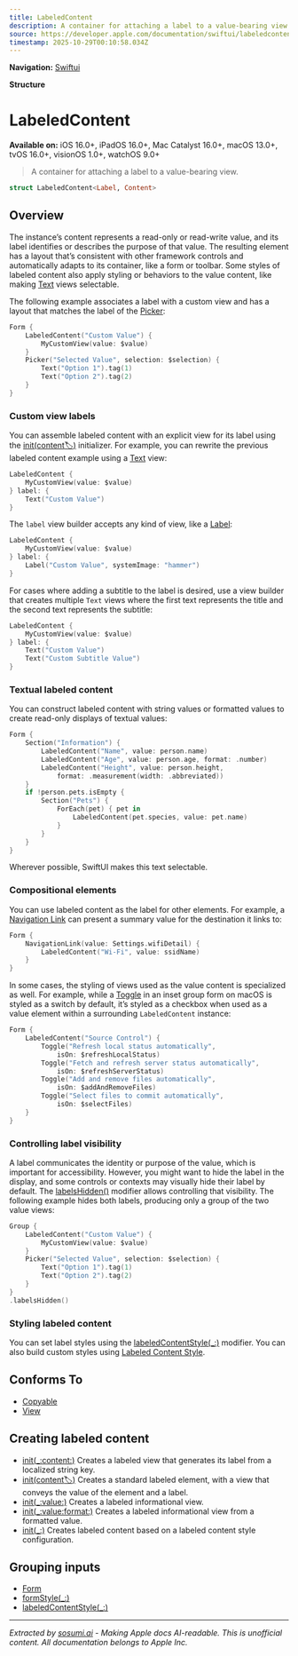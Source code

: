 ```yaml
---
title: LabeledContent
description: A container for attaching a label to a value-bearing view.
source: https://developer.apple.com/documentation/swiftui/labeledcontent
timestamp: 2025-10-29T00:10:58.034Z
---
```


**Navigation:** [Swiftui](/documentation/swiftui)

**Structure**

# LabeledContent

**Available on:** iOS 16.0+, iPadOS 16.0+, Mac Catalyst 16.0+, macOS 13.0+, tvOS 16.0+, visionOS 1.0+, watchOS 9.0+

> A container for attaching a label to a value-bearing view.

```swift
struct LabeledContent<Label, Content>
```

## Overview

The instance’s content represents a read-only or read-write value, and its label identifies or describes the purpose of that value. The resulting element has a layout that’s consistent with other framework controls and automatically adapts to its container, like a form or toolbar. Some styles of labeled content also apply styling or behaviors to the value content, like making [Text](/documentation/swiftui/text) views selectable.

The following example associates a label with a custom view and has a layout that matches the label of the [Picker](/documentation/swiftui/picker):

```swift
Form {
    LabeledContent("Custom Value") {
        MyCustomView(value: $value)
    }
    Picker("Selected Value", selection: $selection) {
        Text("Option 1").tag(1)
        Text("Option 2").tag(2)
    }
}
```

### Custom view labels

You can assemble labeled content with an explicit view for its label using the [init(content:label:)](/documentation/swiftui/labeledcontent/init(content:label:)) initializer. For example, you can rewrite the previous labeled content example using a [Text](/documentation/swiftui/text) view:

```swift
LabeledContent {
    MyCustomView(value: $value)
} label: {
    Text("Custom Value")
}
```

The `label` view builder accepts any kind of view, like a [Label](/documentation/swiftui/label):

```swift
LabeledContent {
    MyCustomView(value: $value)
} label: {
    Label("Custom Value", systemImage: "hammer")
}
```

For cases where adding a subtitle to the label is desired, use a view builder that creates multiple `Text` views where the first text represents the title and the second text represents the subtitle:

```swift
LabeledContent {
    MyCustomView(value: $value)
} label: {
    Text("Custom Value")
    Text("Custom Subtitle Value")
}
```

### Textual labeled content

You can construct labeled content with string values or formatted values to create read-only displays of textual values:

```swift
Form {
    Section("Information") {
        LabeledContent("Name", value: person.name)
        LabeledContent("Age", value: person.age, format: .number)
        LabeledContent("Height", value: person.height,
            format: .measurement(width: .abbreviated))
    }
    if !person.pets.isEmpty {
        Section("Pets") {
            ForEach(pet) { pet in
                LabeledContent(pet.species, value: pet.name)
            }
        }
    }
}
```

Wherever possible, SwiftUI makes this text selectable.

### Compositional elements

You can use labeled content as the label for other elements. For example, a [Navigation Link](/documentation/swiftui/navigationlink) can present a summary value for the destination it links to:

```swift
Form {
    NavigationLink(value: Settings.wifiDetail) {
        LabeledContent("Wi-Fi", value: ssidName)
    }
}
```

In some cases, the styling of views used as the value content is specialized as well. For example, while a [Toggle](/documentation/swiftui/toggle) in an inset group form on macOS is styled as a switch by default, it’s styled as a checkbox when used as a value element within a surrounding `LabeledContent` instance:

```swift
Form {
    LabeledContent("Source Control") {
        Toggle("Refresh local status automatically",
            isOn: $refreshLocalStatus)
        Toggle("Fetch and refresh server status automatically",
            isOn: $refreshServerStatus)
        Toggle("Add and remove files automatically",
            isOn: $addAndRemoveFiles)
        Toggle("Select files to commit automatically",
            isOn: $selectFiles)
    }
}
```

### Controlling label visibility

A label communicates the identity or purpose of the value, which is important for accessibility. However, you might want to hide the label in the display, and some controls or contexts may visually hide their label by default. The [labelsHidden()](/documentation/swiftui/view/labelshidden()) modifier allows controlling that visibility. The following example hides both labels, producing only a group of the two value views:

```swift
Group {
    LabeledContent("Custom Value") {
        MyCustomView(value: $value)
    }
    Picker("Selected Value", selection: $selection) {
        Text("Option 1").tag(1)
        Text("Option 2").tag(2)
    }
}
.labelsHidden()
```

### Styling labeled content

You can set label styles using the [labeledContentStyle(_:)](/documentation/swiftui/view/labeledcontentstyle(_:)) modifier. You can also build custom styles using [Labeled Content Style](/documentation/swiftui/labeledcontentstyle).

## Conforms To

- [Copyable](/documentation/Swift/Copyable)
- [View](/documentation/swiftui/view)

## Creating labeled content

- [init(_:content:)](/documentation/swiftui/labeledcontent/init(_:content:)) Creates a labeled view that generates its label from a localized string key.
- [init(content:label:)](/documentation/swiftui/labeledcontent/init(content:label:)) Creates a standard labeled element, with a view that conveys the value of the element and a label.
- [init(_:value:)](/documentation/swiftui/labeledcontent/init(_:value:)) Creates a labeled informational view.
- [init(_:value:format:)](/documentation/swiftui/labeledcontent/init(_:value:format:)) Creates a labeled informational view from a formatted value.
- [init(_:)](/documentation/swiftui/labeledcontent/init(_:)) Creates labeled content based on a labeled content style configuration.

## Grouping inputs

- [Form](/documentation/swiftui/form)
- [formStyle(_:)](/documentation/swiftui/view/formstyle(_:))
- [labeledContentStyle(_:)](/documentation/swiftui/view/labeledcontentstyle(_:))

---

*Extracted by [sosumi.ai](https://sosumi.ai) - Making Apple docs AI-readable.*
*This is unofficial content. All documentation belongs to Apple Inc.*
